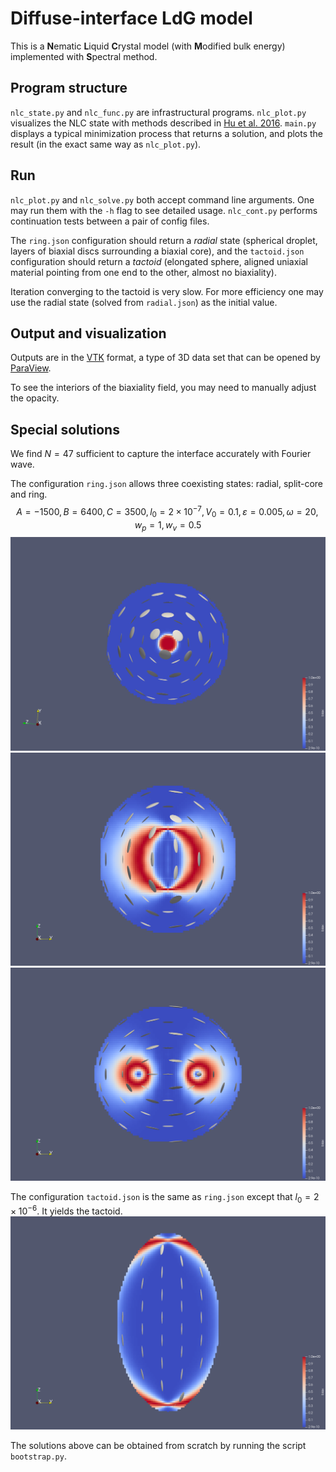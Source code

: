 # Diffuse-interface LdG model

This is a **N**ematic **L**iquid **C**rystal model (with **M**odified bulk energy) implemented with **S**pectral method. 

## Program structure

`nlc_state.py` and `nlc_func.py` are infrastructural programs.
`nlc_plot.py` visualizes the NLC state with methods described in [Hu et al. 2016](https://www.cambridge.org/core/product/identifier/S1815240616000153/type/journal_article).
`main.py` displays a typical minimization process that returns a solution, and plots the result (in the exact same way as `nlc_plot.py`).

## Run

`nlc_plot.py` and `nlc_solve.py` both accept command line arguments. One may run them with the `-h` flag to see detailed usage. `nlc_cont.py` performs continuation tests between a pair of config files.

The `ring.json` configuration should return a *radial* state (spherical droplet, layers of biaxial discs surrounding a biaxial core), and the `tactoid.json` configuration should return a *tactoid* (elongated sphere, aligned uniaxial material pointing from one end to the other, almost no biaxiality).

Iteration converging to the tactoid is very slow. For more efficiency one may use the radial state (solved from `radial.json`) as the initial value.

## Output and visualization

Outputs are in the [VTK](https://vtk.org) format, a type of 3D data set that can be opened by [ParaView](https://paraview.org/download/).

To see the interiors of the biaxiality field, you may need to manually adjust the opacity.

## Special solutions

We find $N=47$ sufficient to capture the interface accurately with Fourier wave.

The configuration `ring.json` allows three coexisting states: radial, split-core and ring.
$$A=-1500, B=6400,C=3500, l_0=2\times 10^{-7}, V_0=0.1, \varepsilon=0.005, \omega=20, w_p=1, w_v=0.5$$
![Radial](img/radial.png)
![Split-core](img/splitcore.png)
![Ring](img/ring.png)

The configuration `tactoid.json` is the same as `ring.json` except that $l_0=2\times 10^{-6}$. It yields the tactoid.
![Tactoid](img/tactoid.png)

The solutions above can be obtained from scratch by running the script `bootstrap.py`.

